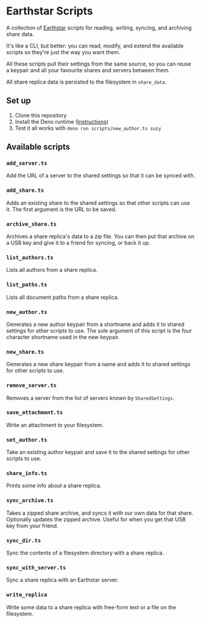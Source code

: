 # Earthstar Scripts

A collection of [Earthstar](https://earthstar-project.org) scripts for reading,
writing, syncing, and archiving share data.

It's like a CLI, but better: you can read, modify, and extend the available
scripts so they're just the way you want them.

All these scripts pull their settings from the same source, so you can reuse a
keypair and all your favourite shares and servers between them.

All share replica data is persisted to the filesystem in `share_data`.

## Set up

1. Clone this repository
2. Install the Deno runtime
   ([Instructions](https://deno.land/manual@v1.29.1/getting_started/installation))
3. Test it all works with `deno run scripts/new_author.ts suzy`

## Available scripts

### `add_server.ts`

Add the URL of a server to the shared settings so that it can be synced with.

### `add_share.ts`

Adds an existing share to the shared settings so that other scripts can use it.
The first argument is the URL to be saved.

### `archive_share.ts`

Archives a share replica's data to a zip file. You can then put that archive on
a USB key and give it to a friend for syncing, or back it up.

### `list_authors.ts`

Lists all authors from a share replica.

### `list_paths.ts`

Lists all document paths from a share replica.

### `new_author.ts`

Generates a new author keypair from a shortname and adds it to shared settings
for other scripts to use. The sole argument of this script is the four character
shortname used in the new keypair.

### `new_share.ts`

Generates a new share keypair from a name and adds it to shared settings for
other scripts to use.

### `remove_server.ts`

Removes a server from the list of servers known by `SharedSettings`.

### `save_attachment.ts`

Write an attachment to your filesystem.

### `set_author.ts`

Take an existing author keypair and save it to the shared settings for other
scripts to use.

### `share_info.ts`

Prints some info about a share replica.

### `sync_archive.ts`

Takes a zipped share archive, and syncs it with our own data for that share.
Optionally updates the zipped archive. Useful for when you get that USB key from
your friend.

### `sync_dir.ts`

Sync the contents of a filesystem directory with a share replica.

### `sync_with_server.ts`

Sync a share replica with an Earthstar server.

### `write_replica`

Write some data to a share replica with free-form text or a file on the
filesystem.
